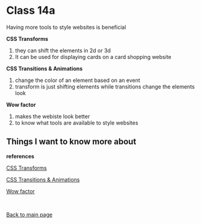 # Class 14a

Having more tools to style websites is beneficial

**CSS Transforms**
1. they can shift the elements in 2d or 3d
2. It can be used for displaying cards on a card shopping website

**CSS Transitions & Animations**
1. change the color of an element based on an event
2. transform is just shifting elements while transitions change the elements look

**Wow factor**
1. makes the webiste look better
2. to know what tools are available to style websites


## Things I want to know more about


**references**

[CSS Transforms](https://learn.shayhowe.com/advanced-html-css/css-transforms/)

[CSS Transitions & Animations](https://learn.shayhowe.com/advanced-html-css/transitions-animations/)

[Wow factor](https://www.webdesignerdepot.com/2014/05/8-simple-css3-transitions-that-will-wow-your-users/)

<br>

[Back to main page](https://vadengrey.github.io/reading-notes/)